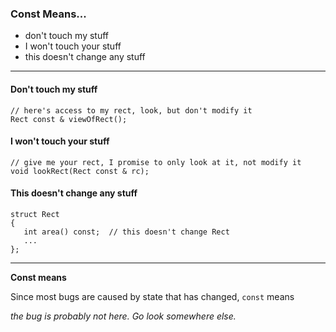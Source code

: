 
### Const Means...

- don't touch my stuff
- I won't touch your stuff
- this doesn't change any stuff

---


#### Don't touch my stuff

    // here's access to my rect, look, but don't modify it
    Rect const & viewOfRect();

#### I won't touch your stuff

    // give me your rect, I promise to only look at it, not modify it
    void lookRect(Rect const & rc);


#### This doesn't change any stuff

    struct Rect
    {
       int area() const;  // this doesn't change Rect
       ...
    };


---

**Const means** 

Since most bugs are caused by state that has changed, `const` means

_the bug is probably not here. Go look somewhere else._
